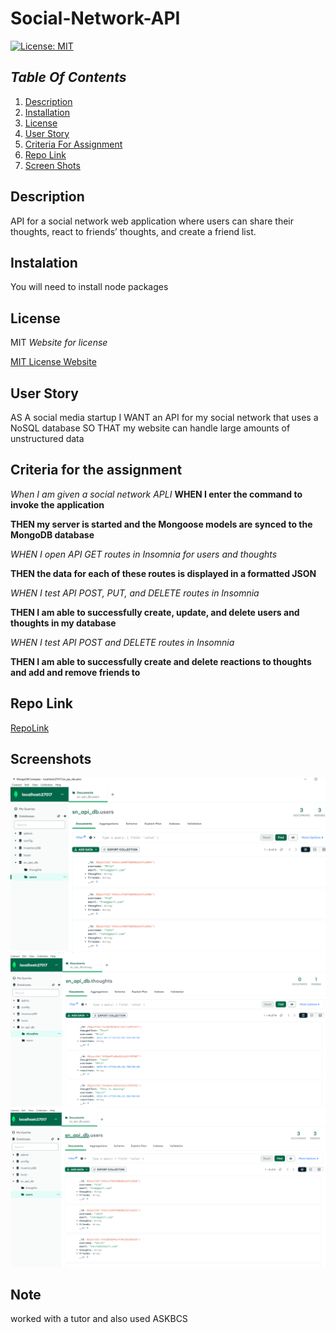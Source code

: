 # Social-Network-API

[![License: MIT](https://img.shields.io/badge/License-MIT-yellow.svg)](https://opensource.org/licenses/MIT)

## _Table Of Contents_

1. [Description](#description)
2. [Installation](#installation)
3. [License](#license)
4. [User Story](#user-story)
5. [Criteria For Assignment](#criteria-for-assignment)
6. [Repo Link](#repository-link)
7. [Screen Shots](#screen-shots)

## Description

API for a social network web application where users can share their thoughts, react to friends’ thoughts, and create a friend list.

## Instalation

You will need to install node packages

## License

MIT
_Website for license_

[MIT License Website](https://mit-license.org/)

## User Story

AS A social media startup
I WANT an API for my social network that uses a NoSQL database
SO THAT my website can handle large amounts of unstructured data

## Criteria for the assignment

_When I am given a social network APLI_
**WHEN I enter the command to invoke the application**

**THEN my server is started and the Mongoose models are synced to the MongoDB database**

_WHEN I open API GET routes in Insomnia for users and thoughts_

**THEN the data for each of these routes is displayed in a formatted JSON**

_WHEN I test API POST, PUT, and DELETE routes in Insomnia_

**THEN I am able to successfully create, update, and delete users and thoughts in my database**

_WHEN I test API POST and DELETE routes in Insomnia_

**THEN I am able to successfully create and delete reactions to thoughts and add and remove friends to**

## Repo Link

[RepoLink](https://github.com/siahmoymajid/social-network-api)

## Screenshots

![compass1](images/compass1.PNG)
![thoughts](images/thoughts.PNG)
![users](images/users.PNG)

## Note

worked with a tutor and also used ASKBCS
